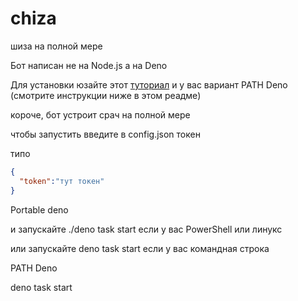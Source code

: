 # chiza
шиза на полной мере

Бот написан не на Node.js а на Deno

Для установки юзайте этот [туториал](https://deno.land/#installation) и у вас вариант PATH Deno (смотрите инструкции ниже в этом реадме)

короче, бот устроит срач на полной мере

чтобы запустить введите в config.json токен

типо 
```json
{
  "token":"тут токен"
}
```
Portable deno

и запускайте ./deno task start если у вас PowerShell или линукс 

или запускайте deno task start если у вас командная строка

PATH Deno

deno task start
